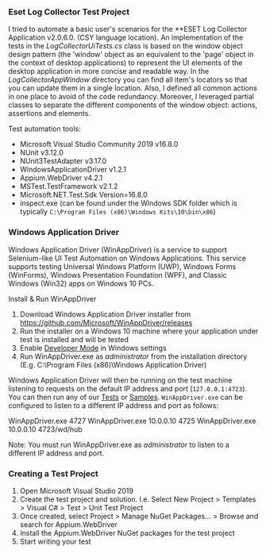 ### Eset Log Collector Test Project

I tried to automate a basic user's scenarios for the **ESET Log Collector Application v2.0.6.0. (CSY language location). 
An implementation of the tests in the *LogCollectorUiTests.cs* class is based on the window object design pattern (the 'window' object as an equivalent to the 'page' object in the context of desktop applications) to represent the UI elements of the desktop application in more concise and readable way. In the *LogCollectorAppWindow* directory you can find all item's locators so that you can update them in a single location. Also, I defined all common actions in one place to avoid of the code redundancy.
Moreover, I leveraged partial classes to separate the different components of the window object: actions, assertions and elements. 

Test automation tools:
- Microsoft Visual Studio Community 2019 v16.8.0
- NUnit v3.12.0
- NUnit3TestAdapter v3.17.0
- WindowsApplicationDriver v1.2.1
- Appium.WebDriver v4.2.1
- MSTest.TestFramework v2.1.2
- Microsoft.NET.Test.Sdk Version=16.8.0
- inspect.exe (can be found under the Windows SDK folder which is typically `C:\Program Files (x86)\Windows Kits\10\bin\x86`)

### Windows Application Driver

Windows Application Driver (WinAppDriver) is a service to support Selenium-like UI Test Automation on Windows Applications. This service supports testing Universal Windows Platform (UWP), Windows Forms (WinForms), Windows Presentation Foundation (WPF), and Classic Windows (Win32) apps on Windows 10 PCs. 

Install & Run WinAppDriver
1. Download Windows Application Driver installer from https://github.com/Microsoft/WinAppDriver/releases
2. Run the installer on a Windows 10 machine where your application under test is installed and will be tested
3. Enable [Developer Mode](https://docs.microsoft.com/en-us/windows/uwp/get-started/enable-your-device-for-development) in Windows settings
4. Run WinAppDriver.exe as *administrator* from the installation directory (E.g. C:\Program Files (x86)\Windows Application Driver)

Windows Application Driver will then be running on the test machine listening to requests on the default IP address and port (`127.0.0.1:4723`). You can then run any of our [Tests](/Tests/) or [Samples](/Samples). `WinAppDriver.exe` can be configured to listen to a different IP address and port as follows:

WinAppDriver.exe 4727
WinAppDriver.exe 10.0.0.10 4725
WinAppDriver.exe 10.0.0.10 4723/wd/hub

Note: You must run WinAppDriver.exe as *administrator* to listen to a different IP address and port.

### Creating a Test Project

1. Open Microsoft Visual Studio 2019
2. Create the test project and solution. I.e. Select New Project > Templates > Visual C# > Test > Unit Test Project
3. Once created, select Project > Manage NuGet Packages... > Browse and search for Appium.WebDriver
4. Install the Appium.WebDriver NuGet packages for the test project
5. Start writing your test
